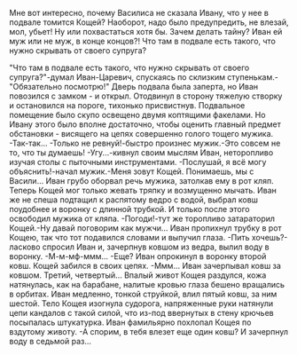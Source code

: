   Мне вот интересно, почему Василиса не сказала Ивану, что у нее в подвале томится Кощей? Наоборот, надо было предупредить, не влезай, мол, убьет! Ну или похвастаться хотя бы. Зачем делать тайну? Иван ей муж или не муж, в конце концов?! Что там в подвале есть такого, что нужно скрывать от своего супруга? 

"Что там в подвале есть такого, что нужно скрывать от своего супруга?"-думал Иван-Царевич, спускаясь по склизким ступенькам.-"Обязательно посмотрю!"
Дверь подвала была заперта, но Иван повозился с замком - и открыл. Отодвинул в сторону тяжелую створку и остановился на пороге, тихонько присвистнув.
Подвальное помещение было скупо освещено двумя коптящими факелами. Но Ивану этого было вполне достаточно, чтобы оценить главный предмет обстановки - висящего на цепях совершенно голого тощего мужика.
-Так-так...
-Только не ревнуй!-быстро произнес мужик.-Это совсем не то, что ты думаешь!
-Угу...-кивнул своим мыслям Иван, неторопливо изучая столы с пыточными инструментами.
-Послушай, я всё могу объяснить!-начал мужик.-Меня зовут Кощей. Понимаешь, мы с Васили...
Иван грубо оборвал речь мужика, затолкав ему в рот кляп. Теперь Кощей мог только жевать тряпку и возмущенно мычать.
Иван же не спеша подтащил к распятому ведро с водой, выбрал ковш поудобнее и воронку с длинной трубкой. И только после этого освободил мужика от кляпа.
-Погоди!-тут же торопливо затараторил Кощей.-Ну давай поговорим как мужчи...
Иван пропихнул трубку в рот Кощею, так что тот подавился словами и выпучил глаза.
-Пить хочешь?-ласково спросил Иван и, зачерпнув ковшом из ведра, вылил воду в воронку.
-М-м-мф-ммм...
-Еще?
Иван опрокинул в воронку второй ковш. Кощей забился в своих цепях.
-Ммм...
Иван зачерпывал ковш за ковшом. Третий, четвертый... Впалый живот Кощея раздулся, кожа натянулась, как на барабане, налитые кровью глаза бешено вращались в орбитах. Иван медленно, тонкой струйкой, влил пятый ковш, за ним шестой. Тело Кощея изогнула судорога, напряженные руки натянули цепи кандалов с такой силой, что из-под ввернутых в стену крючьев посыпалась штукатурка.
Иван фамильярно похлопал Кощея по вздутому животу.
-А спорим, в тебя влезет еще один ковш?
И зачерпнул воду в седьмой раз...    
